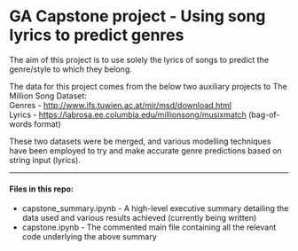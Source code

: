 # GA Capstone project - Using song lyrics to predict genres
The aim of this project is to use solely the lyrics of songs to predict the genre/style to which they belong.

The data for this project comes from the below two auxiliary projects to The Million Song Dataset:  
Genres - http://www.ifs.tuwien.ac.at/mir/msd/download.html  
Lyrics - https://labrosa.ee.columbia.edu/millionsong/musixmatch (bag-of-words format)

These two datasets were be merged, and various modelling techniques have been employed to try and make accurate genre predictions based on string input (lyrics).

- - - -
#### Files in this repo:
* capstone_summary.ipynb - A high-level executive summary detailing the data used and various results achieved (currently being written)
* capstone.ipynb - The commented main file containing all the relevant code underlying the above summary 
